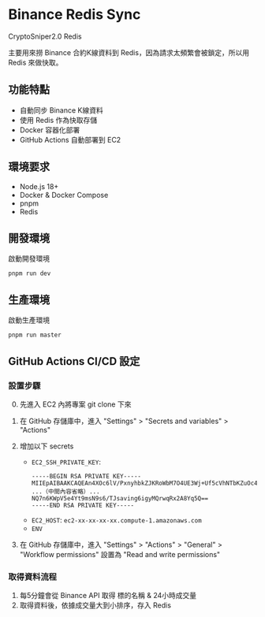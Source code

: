 # Binance Redis Sync

CryptoSniper2.0 Redis

主要用來撈 Binance 合約K線資料到 Redis，因為請求太頻繁會被鎖定，所以用 Redis 來做快取。

## 功能特點

- 自動同步 Binance K線資料
- 使用 Redis 作為快取存儲
- Docker 容器化部署
- GitHub Actions 自動部署到 EC2

## 環境要求

- Node.js 18+
- Docker & Docker Compose
- pnpm
- Redis

## 開發環境

啟動開發環境

```
pnpm run dev
```

## 生產環境

啟動生產環境

```
pnpm run master
```

## GitHub Actions CI/CD 設定

### 設置步驟

0. 先進入 EC2 內將專案 git clone 下來
1. 在 GitHub 存儲庫中，進入 "Settings" > "Secrets and variables" > "Actions"
2. 增加以下 secrets

   - `EC2_SSH_PRIVATE_KEY`:
     ```
     -----BEGIN RSA PRIVATE KEY-----
     MIIEpAIBAAKCAQEAn4XOc6lV/PxnyhbkZJKRoWbM7O4UE3Wj+Uf5cVhNTbKZuOc4
     ...（中間內容省略）...
     NQ7n6KWpV5e4Yt9msN9s6/TJsaving6igyMQrwqRx2A8Yq5Q==
     -----END RSA PRIVATE KEY-----
     ```
   - `EC2_HOST`: `ec2-xx-xx-xx-xx.compute-1.amazonaws.com`
   - `ENV`

3. 在 GitHub 存儲庫中，進入 "Settings" > "Actions" > "General" > "Workflow permissions" 設置為 "Read and write permissions"

### 取得資料流程

1. 每5分鐘會從 Binance API 取得 標的名稱 & 24小時成交量
2. 取得資料後，依據成交量大到小排序，存入 Redis
